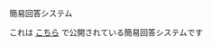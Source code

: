 簡易回答システム

これは [こちら](http://www.procon.gr.jp/wp-content/uploads//2019/07/17384674b1faad34f2166a5f56ef4a16.zip) で公開されている簡易回答システムです